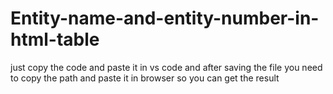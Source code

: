 # Entity-name-and-entity-number-in-html-table
just copy the code and paste it in vs code and after saving the file you need to copy the path and paste it in browser so you can get the result
